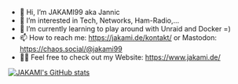 - 👋 Hi, I’m JAKAMI99 aka Jannic
- 👀 I’m interested in Tech, Networks, Ham-Radio,...
- 🌱 I’m currently learning to play around with Unraid and Docker =) 
- 📫 How to reach me: https://jakami.de/kontakt/ or Mastodon: https://chaos.social/@jakami99 
- 👨‍💻 Feel free to check out my Website: https://www.jakami.de/

[![JAKAMI's GitHub stats](https://github-readme-stats.vercel.app/api?username=JAKAMI99)](https://github.com/anuraghazra/github-readme-stats)

